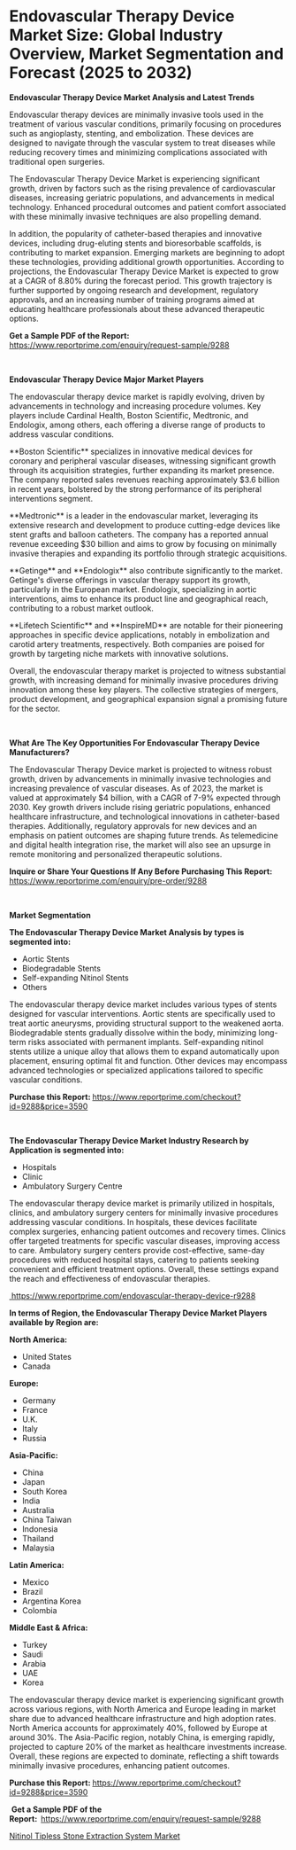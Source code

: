 <p><h1>Endovascular Therapy Device Market Size: Global Industry Overview, Market Segmentation and Forecast (2025 to 2032)</h1></p><p><strong>Endovascular Therapy Device Market Analysis and Latest Trends</strong></p>
<p><p>Endovascular therapy devices are minimally invasive tools used in the treatment of various vascular conditions, primarily focusing on procedures such as angioplasty, stenting, and embolization. These devices are designed to navigate through the vascular system to treat diseases while reducing recovery times and minimizing complications associated with traditional open surgeries. </p><p>The Endovascular Therapy Device Market is experiencing significant growth, driven by factors such as the rising prevalence of cardiovascular diseases, increasing geriatric populations, and advancements in medical technology. Enhanced procedural outcomes and patient comfort associated with these minimally invasive techniques are also propelling demand. </p><p>In addition, the popularity of catheter-based therapies and innovative devices, including drug-eluting stents and bioresorbable scaffolds, is contributing to market expansion. Emerging markets are beginning to adopt these technologies, providing additional growth opportunities. According to projections, the Endovascular Therapy Device Market is expected to grow at a CAGR of 8.80% during the forecast period. This growth trajectory is further supported by ongoing research and development, regulatory approvals, and an increasing number of training programs aimed at educating healthcare professionals about these advanced therapeutic options.</p></p>
<p><strong>Get a Sample PDF of the Report:&nbsp;</strong> <a href="https://www.reportprime.com/enquiry/request-sample/9288?utm_campaign=3386&utm_medium=2&utm_source=Github&utm_content=ia&utm_term=20032025&utm_id=endovascular-therapy-device">https://www.reportprime.com/enquiry/request-sample/9288</a></p>
<p>&nbsp;</p>
<p><strong>Endovascular Therapy Device Major Market Players</strong></p>
<p><p>The endovascular therapy device market is rapidly evolving, driven by advancements in technology and increasing procedure volumes. Key players include Cardinal Health, Boston Scientific, Medtronic, and Endologix, among others, each offering a diverse range of products to address vascular conditions.</p><p>**Boston Scientific** specializes in innovative medical devices for coronary and peripheral vascular diseases, witnessing significant growth through its acquisition strategies, further expanding its market presence. The company reported sales revenues reaching approximately $3.6 billion in recent years, bolstered by the strong performance of its peripheral interventions segment.</p><p>**Medtronic** is a leader in the endovascular market, leveraging its extensive research and development to produce cutting-edge devices like stent grafts and balloon catheters. The company has a reported annual revenue exceeding $30 billion and aims to grow by focusing on minimally invasive therapies and expanding its portfolio through strategic acquisitions.</p><p>**Getinge** and **Endologix** also contribute significantly to the market. Getinge's diverse offerings in vascular therapy support its growth, particularly in the European market. Endologix, specializing in aortic interventions, aims to enhance its product line and geographical reach, contributing to a robust market outlook.</p><p>**Lifetech Scientific** and **InspireMD** are notable for their pioneering approaches in specific device applications, notably in embolization and carotid artery treatments, respectively. Both companies are poised for growth by targeting niche markets with innovative solutions.</p><p>Overall, the endovascular therapy market is projected to witness substantial growth, with increasing demand for minimally invasive procedures driving innovation among these key players. The collective strategies of mergers, product development, and geographical expansion signal a promising future for the sector.</p></p>
<p>&nbsp;</p>
<p><strong>What Are The Key Opportunities For Endovascular Therapy Device Manufacturers?</strong></p>
<p><p>The Endovascular Therapy Device market is projected to witness robust growth, driven by advancements in minimally invasive technologies and increasing prevalence of vascular diseases. As of 2023, the market is valued at approximately $4 billion, with a CAGR of 7-9% expected through 2030. Key growth drivers include rising geriatric populations, enhanced healthcare infrastructure, and technological innovations in catheter-based therapies. Additionally, regulatory approvals for new devices and an emphasis on patient outcomes are shaping future trends. As telemedicine and digital health integration rise, the market will also see an upsurge in remote monitoring and personalized therapeutic solutions.</p></p>
<p><strong>Inquire or Share Your Questions If Any Before Purchasing This Report:</strong> <a href="https://www.reportprime.com/enquiry/pre-order/9288?utm_campaign=3386&utm_medium=2&utm_source=Github&utm_content=ia&utm_term=20032025&utm_id=endovascular-therapy-device">https://www.reportprime.com/enquiry/pre-order/9288</a></p>
<p>&nbsp;</p>
<p><strong>Market Segmentation</strong></p>
<p><strong>The Endovascular Therapy Device Market Analysis by types is segmented into:</strong></p>
<p><ul><li>Aortic Stents</li><li>Biodegradable Stents</li><li>Self-expanding Nitinol Stents</li><li>Others</li></ul></p>
<p><p>The endovascular therapy device market includes various types of stents designed for vascular interventions. Aortic stents are specifically used to treat aortic aneurysms, providing structural support to the weakened aorta. Biodegradable stents gradually dissolve within the body, minimizing long-term risks associated with permanent implants. Self-expanding nitinol stents utilize a unique alloy that allows them to expand automatically upon placement, ensuring optimal fit and function. Other devices may encompass advanced technologies or specialized applications tailored to specific vascular conditions.</p></p>
<p><strong>Purchase this Report:&nbsp;</strong><a href="https://www.reportprime.com/checkout?id=9288&price=3590&utm_campaign=3386&utm_medium=2&utm_source=Github&utm_content=ia&utm_term=20032025&utm_id=endovascular-therapy-device">https://www.reportprime.com/checkout?id=9288&price=3590</a></p>
<p>&nbsp;</p>
<p><strong>The Endovascular Therapy Device Market Industry Research by Application is segmented into:</strong></p>
<p><ul><li>Hospitals</li><li>Clinic</li><li>Ambulatory Surgery Centre</li></ul></p>
<p><p>The endovascular therapy device market is primarily utilized in hospitals, clinics, and ambulatory surgery centers for minimally invasive procedures addressing vascular conditions. In hospitals, these devices facilitate complex surgeries, enhancing patient outcomes and recovery times. Clinics offer targeted treatments for specific vascular diseases, improving access to care. Ambulatory surgery centers provide cost-effective, same-day procedures with reduced hospital stays, catering to patients seeking convenient and efficient treatment options. Overall, these settings expand the reach and effectiveness of endovascular therapies.</p></p>
<p><a href="https://www.reportprime.com/endovascular-therapy-device-r9288?utm_campaign=3386&utm_medium=2&utm_source=Github&utm_content=ia&utm_term=20032025&utm_id=endovascular-therapy-device">&nbsp;https://www.reportprime.com/endovascular-therapy-device-r9288</a></p>
<p><strong>In terms of Region, the Endovascular Therapy Device Market Players available by Region are:</strong></p>
<p>
    <p> <strong> North America: </strong>
        <ul>
            <li>United States</li>
            <li>Canada</li>
        </ul>
        </p> 
    <p> <strong> Europe: </strong>
        <ul>
            <li>Germany</li>
            <li>France</li>
            <li>U.K.</li>
            <li>Italy</li>
            <li>Russia</li>
        </ul>
        </p> 
    <p> <strong> Asia-Pacific: </strong>
        <ul>
            <li>China</li>
            <li>Japan</li>
            <li>South Korea</li>
            <li>India</li>
            <li>Australia</li>
            <li>China Taiwan</li>
            <li>Indonesia</li>
            <li>Thailand</li>
            <li>Malaysia</li>
        </ul>
        </p> 
    <p> <strong> Latin America: </strong>
        <ul>
            <li>Mexico</li>
            <li>Brazil</li>
            <li>Argentina Korea</li>
            <li>Colombia</li>
        </ul>
        </p> 
    <p> <strong> Middle East & Africa: </strong>
        <ul>
            <li>Turkey</li>
            <li>Saudi</li>
            <li>Arabia</li>
            <li>UAE</li>
            <li>Korea</li>
        </ul>
    </p>
    </p>
<p><p>The endovascular therapy device market is experiencing significant growth across various regions, with North America and Europe leading in market share due to advanced healthcare infrastructure and high adoption rates. North America accounts for approximately 40%, followed by Europe at around 30%. The Asia-Pacific region, notably China, is emerging rapidly, projected to capture 20% of the market as healthcare investments increase. Overall, these regions are expected to dominate, reflecting a shift towards minimally invasive procedures, enhancing patient outcomes.</p></p>
<p><strong>Purchase this Report: </strong><a href="https://www.reportprime.com/checkout?id=9288&price=3590&utm_campaign=3386&utm_medium=2&utm_source=Github&utm_content=ia&utm_term=20032025&utm_id=endovascular-therapy-device">https://www.reportprime.com/checkout?id=9288&price=3590</a></p>
<p>&nbsp;<strong>Get a Sample PDF of the Report:&nbsp;&nbsp;</strong><a href="https://www.reportprime.com/enquiry/request-sample/9288?utm_campaign=3386&utm_medium=2&utm_source=Github&utm_content=ia&utm_term=20032025&utm_id=endovascular-therapy-device">https://www.reportprime.com/enquiry/request-sample/9288</a></p>
<p><strong></strong></p>
<p><p><a href="https://github.com/kukolkasimo5/Market-Research-Report-List-1/blob/main/nitinol-tipless-stone-extraction-system-market.md?utm_campaign=3386&utm_medium=2&utm_source=Github&utm_content=ia&utm_term=20032025&utm_id=endovascular-therapy-device">Nitinol Tipless Stone Extraction System Market</a></p></p>